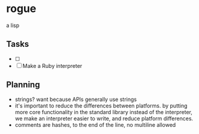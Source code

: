 # rogue
a lisp

## Tasks

- [ ] 
- [ ] Make a Ruby interpreter

## Planning

* strings? want because APIs generally use strings
* it's important to reduce the differences between platforms. by putting more core functionality in the standard library instead of the interpreter, we make an interpreter easier to write, and reduce platform differences.
* comments are hashes, to the end of the line, no multiline allowed
